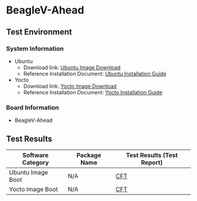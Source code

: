 # BeagleV-Ahead

## Test Environment

### System Information

- Ubuntu
    - Download link: [Ubuntu Image Download](https://files.beagle.cc/file/beagleboard-public-2021/images/xuantie-ubuntu-23.04-20230705.zip)
    - Reference Installation Document: [Ubuntu Installation Guide](https://docs.beagleboard.org/latest/boards/beaglev/ahead/02-quick-start.html)
- Yocto
    - Download link: [Yocto Image Download](https://files.beagle.cc/file/beagleboard-public-2021/images/xuantie-yocto-1.1.2-20230610.zip)
    - Reference Installation Document: [Yocto Installation Guide](https://files.beagle.cc/file/beagleboard-public-2021/images/xuantie-yocto-1.1.2-20230610.zip)

### Board Information

- BeagleV-Ahead

## Test Results

| Software Category      | Package Name | Test Results (Test Report) |
|------------------------|--------------|----------------------------|
| Ubuntu Image Boot      | N/A          | [CFT][Ubuntu]              |
| Yocto Image Boot       | N/A          | [CFT][Yocto]               |

[Ubuntu]: ./Ubuntu/README.md
[Yocto]: ./Yocto/README.md
